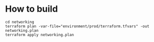 


# How to build
```
cd networking
terraform plan -var-file="environment/prod/terraform.tfvars" -out networking.plan
terraform apply networking.plan
```